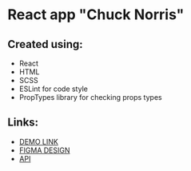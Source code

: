# React app "Chuck Norris"

## Created using:
  - React
  - HTML
  - SCSS
  - ESLint for code style
  - PropTypes library for checking props types

## Links:
 - [DEMO LINK](https://olha-tsarova.github.io/chuck-norris/)
 - [FIGMA DESIGN](https://www.figma.com/file/ed8dWuE8nGApYkLBioNPH3/Chuck-Norris?node-id=0%3A1)
 - [API](https://api.chucknorris.io/)